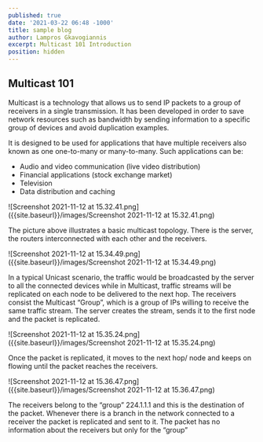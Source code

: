 ```yaml
---
published: true
date: '2021-03-22 06:48 -1000'
title: sample blog
author: Lampros Gkavogiannis
excerpt: Multicast 101 Introduction
position: hidden
---
```

## Multicast 101

Multicast is a technology that allows us to send IP packets to a group of receivers in a single transmission. It has been developed in order to save network resources such as bandwidth by sending information to a specific group of devices and avoid duplication examples.

It is designed to be used for applications that have multiple receivers also known as one one-to-many or many-to-many. Such applications can be:

- Audio and video communication (live video distribution)
- Financial applications (stock exchange market) 
- Television 
- Data distribution and caching 

![Screenshot 2021-11-12 at 15.32.41.png]({{site.baseurl}}/images/Screenshot 2021-11-12 at 15.32.41.png)

The picture above illustrates a basic multicast topology. There is the server, the routers interconnected with each other and the receivers.

![Screenshot 2021-11-12 at 15.34.49.png]({{site.baseurl}}/images/Screenshot 2021-11-12 at 15.34.49.png)

In a typical Unicast scenario, the traffic would be broadcasted by the server to all the connected devices while in Multicast, traffic streams will be replicated on each node to be delivered to the next hop. The receivers consist the Multicast “Group”, which is a group of IPs willing to receive the same traffic stream. The server creates the stream, sends it to the first node and the packet is replicated. 

![Screenshot 2021-11-12 at 15.35.24.png]({{site.baseurl}}/images/Screenshot 2021-11-12 at 15.35.24.png)

Once the packet is replicated, it moves to the next hop/ node and keeps on flowing until the packet reaches the receivers.

![Screenshot 2021-11-12 at 15.36.47.png]({{site.baseurl}}/images/Screenshot 2021-11-12 at 15.36.47.png)

The receivers belong to the “group” 224.1.1.1 and this is the destination of the packet. Whenever there is a branch in the network connected to a receiver the packet is replicated and sent to it. The packet has no information about the receivers but only for the “group” 